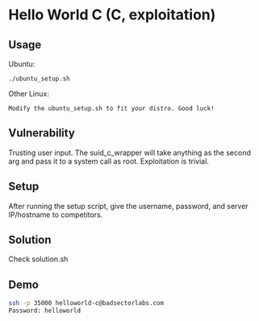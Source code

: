 # Hello World C (C, exploitation)

## Usage

Ubuntu:

~~~
./ubuntu_setup.sh
~~~

Other Linux:

~~~
Modify the ubuntu_setup.sh to fit your distro. Good luck!
~~~

## Vulnerability

Trusting user input. The suid\_c\_wrapper will take anything as the second arg and pass it to a system call as root. Exploitation is trivial.

## Setup

After running the setup script, give the username, password, and server IP/hostname to competitors.

## Solution

Check solution.sh

## Demo

~~~bash
ssh -p 35000 helloworld-c@badsectorlabs.com
Password: helloworld
~~~

